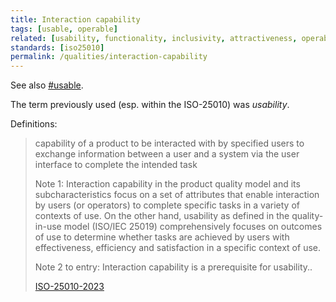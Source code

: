 ```yaml
---
title: Interaction capability
tags: [usable, operable]
related: [usability, functionality, inclusivity, attractiveness, operability, user-error-protection, user-engagement, ease-of-use]
standards: [iso25010]
permalink: /qualities/interaction-capability
---
```


See also [#usable](/tag-usable).

The term previously used (esp. within the ISO-25010) was _usability_.

Definitions:

>capability of a product to be interacted with by specified users to exchange information between a user and a system via the user interface to complete the intended task
>
>Note 1: Interaction capability in the product quality model and its subcharacteristics focus on a set of attributes that enable interaction by users (or operators) to complete specific tasks in a variety of contexts of use. 
>On the other hand, usability as defined in the quality-in-use model (ISO/IEC 25019) comprehensively focuses on outcomes of use to determine whether tasks are achieved by users with effectiveness, efficiency and satisfaction in a specific context of use.
>
>Note 2 to entry: Interaction capability is a prerequisite for usability..
>
>[ISO-25010-2023](/references/#iso-25010-2023)

